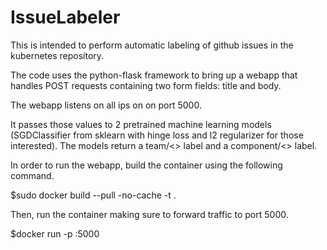 # IssueLabeler
This is intended to perform automatic labeling of github issues in the
kubernetes repository.

The code uses the python-flask framework to bring up a webapp that handles POST
requests containing two form fields: title and body.  

The webapp listens on all ips on on port 5000.

It passes those values to 2 pretrained machine learning models (SGDClassifier
from sklearn with hinge loss and l2 regularizer for those interested).  The
models return a team/<> label and a component/<> label.

In order to run the webapp, build the container using the following command.

$sudo docker build --pull -no-cache -t <choose-image-name> . 

Then, run the container making sure to forward traffic to port 5000.

$docker run -p <port>:5000 <image name>
